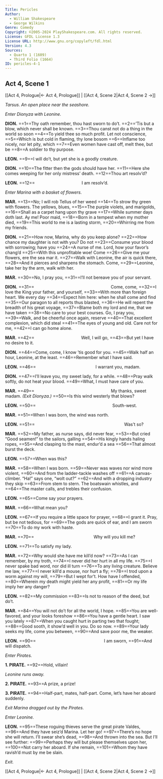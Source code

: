 ```yaml
---
Title: Pericles
Author: 
  - William Shakespeare
  - George Wilkins
Genre: Comedy
Copyright: ©2005-2024 PlayShakespeare.com. All rights reserved.
License: GFDL License 1.3
License URL: http://www.gnu.org/copyleft/fdl.html
Version: 4.3
Sources:
  - Quarto 1 (1609)
  - Third Folio (1664)
ID: pericles-4-1
---
```


## Act 4, Scene 1
[[Act 4, Prologue|← Act 4, Prologue]] | [[Act 4, Scene 2|Act 4, Scene 2 →]]

*Tarsus. An open place near the seashore.*

*Enter Dionyza with Leonine.*

**DION.**
==1==Thy oath remember, thou hast sworn to do’t.
==2==’Tis but a blow, which never shall be known.
==3==Thou canst not do a thing in the world so soon
==4==To yield thee so much profit. Let not conscience,
==5==Which is but cold in flaming, thy lone bosom
==6==Inflame too nicely, nor let pity, which
==7==Even women have cast off, melt thee, but be
==8==A soldier to thy purpose.

**LEON.**
==9==I will do’t, but yet she is a goodly creature.

**DION.**
==10==The fitter then the gods should have her.
==11==Here she comes weeping for her only mistress’ death.
==12==Thou art resolv’d?

**LEON.**
==12==           I am resolv’d.

*Enter Marina with a basket of flowers.*

**MAR.**
==13==No; I will rob Tellus of her weed
==14==To strow thy green with flowers. The yellows, blues,
==15==The purple violets, and marigolds,
==16==Shall as a carpet hang upon thy grave
==17==While summer days doth last. Ay me! Poor maid,
==18==Born in a tempest when my mother died,
==19==This world to me is a lasting storm,
==20==Whirring me from my friends.

**DION.**
==21==How now, Marina, why do you keep alone?
==22==How chance my daughter is not with you? Do not
==23==Consume your blood with sorrowing; have you
==24==A nurse of me. Lord, how your favor’s chang’d
==25==With this unprofitable woe! Come
==26==Give me your flowers, ere the sea mar it.
==27==Walk with Leonine, the air is quick there,
==28==And it pierces and sharpens the stomach. Come,
==29==Leonine, take her by the arm, walk with her.

**MAR.**
==30==No, I pray you,
==31==I’ll not bereave you of your servant.

**DION.**
==31==                  Come, come,
==32==I love the King your father, and yourself,
==33==With more than foreign heart. We every day
==34==Expect him here: when he shall come and find
==35==Our paragon to all reports thus blasted,
==36==He will repent the breadth of his great voyage,
==37==Blame both my lord and me, that we have taken
==38==No care to your best courses. Go, I pray you,
==39==Walk, and be cheerful once again, reserve
==40==That excellent complexion, which did steal
==41==The eyes of young and old. Care not for me,
==42==I can go home alone.

**MAR.**
==42==           Well, I will go,
==43==But yet I have no desire to it.

**DION.**
==44==Come, come, I know ’tis good for you.
==45==Walk half an hour, Leonine, at the least.
==46==Remember what I have said.

**LEON.**
==46==              I warrant you, madam.

**DION.**
==47==I’ll leave you, my sweet lady, for a while.
==48==Pray walk softly, do not heat your blood.
==49==What, I must have care of you.

**MAR.**
==49==                  My thanks, sweet madam.
*(Exit Dionyza.)*
==50==Is this wind westerly that blows?

**LEON.**
==50==                  South-west.

**MAR.**
==51==When I was born, the wind was north.

**LEON.**
==51==                     Was’t so?

**MAR.**
==52==My father, as nurse says, did never fear,
==53==But cried “Good seamen!” to the sailors, galling
==54==His kingly hands haling ropes,
==55==And clasping to the mast, endur’d a sea
==56==That almost burst the deck.

**LEON.**
==57==When was this?

**MAR.**
==58==When I was born.
==59==Never was waves nor wind more violent,
==60==And from the ladder-tackle washes off
==61==A canvas-climber. “Ha!” says one, “wolt out?”
==62==And with a dropping industry they skip
==63==From stem to stern. The boatswain whistles, and
==64==The master calls, and trebles their confusion.

**LEON.**
==65==Come say your prayers.

**MAR.**
==66==What mean you?

**LEON.**
==67==If you require a little space for prayer,
==68==I grant it. Pray, but be not tedious, for
==69==The gods are quick of ear, and I am sworn
==70==To do my work with haste.

**MAR.**
==70==              Why will you kill me?

**LEON.**
==71==To satisfy my lady.

**MAR.**
==72==Why would she have me kill’d now?
==73==As I can remember, by my troth,
==74==I never did her hurt in all my life.
==75==I never spake bad word, nor did ill turn
==76==To any living creature. Believe me law,
==77==I never kill’d a mouse, nor hurt a fly;
==78==I trod upon a worm against my will,
==79==But I wept for’t. How have I offended,
==80==Wherein my death might yield her any profit,
==81==Or my life imply her any danger?

**LEON.**
==82==My commission
==83==Is not to reason of the deed, but do’t.

**MAR.**
==84==You will not do’t for all the world, I hope.
==85==You are well-favored, and your looks foreshow
==86==You have a gentle heart. I saw you lately
==87==When you caught hurt in parting two that fought;
==88==Good sooth, it show’d well in you. Do so now.
==89==Your lady seeks my life, come you between,
==90==And save poor me, the weaker.

**LEON.**
==90==                I am sworn,
==91==And will dispatch.

*Enter Pirates.*

**1. PIRATE.**
==92==Hold, villain!

*Leonine runs away.*

**2. PIRATE.**
==93==A prize, a prize!

**3. PIRATE.**
==94==Half-part, mates, half-part. Come, let’s have her aboard suddenly.

*Exit Marina dragged out by the Pirates.*

*Enter Leonine.*

**LEON.**
==95==These roguing thieves serve the great pirate Valdes,
==96==And they have seiz’d Marina. Let her go!
==97==There’s no hope she will return. I’ll swear she’s dead,
==98==And thrown into the sea. But I’ll see further:
==99==Perhaps they will but please themselves upon her,
==100==Not carry her aboard. If she remain,
==101==Whom they have ravish’d must by me be slain.

*Exit.*

[[Act 4, Prologue|← Act 4, Prologue]] | [[Act 4, Scene 2|Act 4, Scene 2 →]]